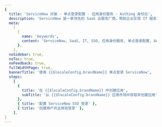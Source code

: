 ```yaml
---
{
  title: 'ServiceNow 对接 - 单点登录配置 - 应用身份服务 - Authing 身份云',
  description: 'ServiceNow 是一家领先的 SaaS 云服务厂商，帮助企业实现 IT 服务与运维的自动化、规范化和标准业务流程化，加强企业客户的 IT 内部管理，降低运营成本，提高工作效率。',
  meta:
    [
      {
        name: 'keywords',
        content: 'ServiceNow, SaaS, IT, SSO, 应用身份服务, 单点登录配置, Authing身份云',
      },
    ],
  noSidebar: true,
  noToc: true,
  noFeedback: true,
  fullWidthPage: true,
  bannerTitle: '使用 {{$localeConfig.brandName}} 单点登录 ServiceNow',
  steps:
    [
      {
        title: '在 {{$localeConfig.brandName}} 中创建应用',
        subTitle: '从 {{$localeConfig.brandName}} 应用市场中获取并创建应用',
      },
      { title: '配置 ServiceNow SSO 登录' },
      { title: '创建用户并且体验登录' },
    ],
}
---
```


<IntegrationDetail/>

